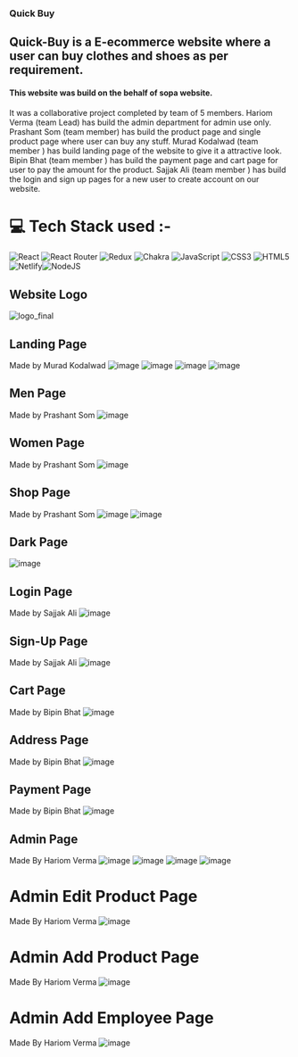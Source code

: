 ### Quick Buy
## Quick-Buy is a E-ecommerce website where a user can buy clothes and shoes as per requirement.
#### This website was build on the behalf of sopa website.
It was a collaborative project completed by team of 5 members.
Hariom Verma (team Lead) has build the admin department for admin use  only.
Prashant Som (team member) has build the product page and single product page where user can buy any stuff.
Murad Kodalwad (team member ) has build landing page of the website to give it a attractive look.
Bipin Bhat (team member ) has build the payment page and cart page for user to pay the amount for the product.
Sajjak Ali (team member ) has build the login and sign up pages for a new user to create account on our website.
<br/>
# 💻 Tech Stack used :-
 ![React](https://img.shields.io/badge/react-%2320232a.svg?style=for-the-badge&logo=react&logoColor=%2361DAFB) ![React Router](https://img.shields.io/badge/React_Router-CA4245?style=for-the-badge&logo=react-router&logoColor=white) ![Redux](https://img.shields.io/badge/redux-%23593d88.svg?style=for-the-badge&logo=redux&logoColor=white) ![Chakra](https://img.shields.io/badge/chakra-%234ED1C5.svg?style=for-the-badge&logo=chakraui&logoColor=white) ![JavaScript](https://img.shields.io/badge/javascript-%23323330.svg?style=for-the-badge&logo=javascript&logoColor=%23F7DF1E) ![CSS3](https://img.shields.io/badge/css3-%231572B6.svg?style=for-the-badge&logo=css3&logoColor=white) ![HTML5](https://img.shields.io/badge/html5-%23E34F26.svg?style=for-the-badge&logo=html5&logoColor=white) ![Netlify](https://img.shields.io/badge/netlify-%23000000.svg?style=for-the-badge&logo=netlify&logoColor=#00C7B7)![NodeJS](https://img.shields.io/badge/node.js-6DA55F?style=for-the-badge&logo=node.js&logoColor=white) 
## Website Logo
![logo_final](https://user-images.githubusercontent.com/112471219/236364309-5c7783e5-cca2-4152-9ff6-6eafb2c3474a.png)

## Landing Page 
Made by Murad Kodalwad
![image](https://iili.io/HUOK5og.png)
![image](https://iili.io/HUOKxSV.png)
![image](https://iili.io/HUOx2gs.png)
![image](https://iili.io/HUOxFdG.png)


## Men Page
Made by Prashant Som
![image](https://iili.io/HUOxnXS.png)

## Women Page
Made by Prashant Som
![image](https://iili.io/HUOxd1n.png)

## Shop Page
Made by Prashant Som
![image](https://iili.io/HUOKADF.png)
![image](https://iili.io/HUOoyXI.png)
<!-- ![image](https://github.com/Hariom70890/fun-devolopment-3171/assets/112471219/d36c3a18-8582-41e1-b6cb-f53d7707a0d7) -->

## Dark Page
![image](https://iili.io/HUORga9.png)

## Login Page
Made by Sajjak Ali
![image](https://iili.io/HUOKIHB.png)

## Sign-Up Page
Made by Sajjak Ali
![image](https://iili.io/HUORU37.png)

## Cart Page
Made by Bipin Bhat
![image](https://iili.io/HUOKocQ.png)

## Address Page
Made by Bipin Bhat
![image](https://iili.io/HUOxCI2.png)

## Payment Page
Made by Bipin Bhat
![image](https://iili.io/HUOxK7f.png)

## Admin Page
Made By Hariom Verma
![image](https://github.com/Hariom70890/fun-devolopment-3171/assets/112471219/21c46805-5311-4f96-9b16-5c3cefed35e7)
![image](https://github.com/Hariom70890/fun-devolopment-3171/assets/112471219/87683b57-dcde-4387-af12-ea3b3804a5d6)
![image](https://github.com/Hariom70890/fun-devolopment-3171/assets/112471219/1f5bcf5a-9005-4606-b5b9-85b4a3c69e8c)
![image](https://github.com/Hariom70890/fun-devolopment-3171/assets/112471219/f2105097-b314-45ee-82fc-36eef5b6f470)
# Admin Edit Product Page
Made By Hariom Verma
![image](https://github.com/Hariom70890/fun-devolopment-3171/assets/112471219/57f935ab-533c-4f54-991c-ab4d81de07de)
# Admin Add Product Page
Made By Hariom Verma
![image](https://github.com/Hariom70890/fun-devolopment-3171/assets/112471219/8d2e5138-964a-4c1c-8aea-88636600b680)
# Admin Add Employee Page
Made By Hariom Verma
![image](https://github.com/Hariom70890/fun-devolopment-3171/assets/112471219/cefb0557-a42f-4bcd-8a7b-455561080232)


